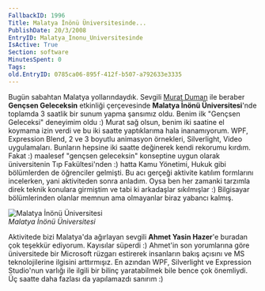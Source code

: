 ```yaml
---
FallbackID: 1996
Title: Malatya İnönü Üniversitesinde...
PublishDate: 20/3/2008
EntryID: Malatya_Inonu_Universitesinde
IsActive: True
Section: software
MinutesSpent: 0
Tags: 
old.EntryID: 0785ca06-895f-412f-b507-a792633e3335
---
```

Bugün sabahtan Malatya yollarındaydık. Sevgili [Murat
Duman](http://www.muratduman.net/) ile beraber **Gençsen Geleceksin**
etkinliği çerçevesinde **Malatya İnönü Üniversitesi**'nde toplamda 3
saatlik bir sunum yapma şansımız oldu. Benim ilk "Gençsen Geleceksi"
deneyimim oldu :) Murat sağ olsun, benim iki saatine el koymama izin
verdi ve bu iki saatte yaptıklarıma hala inanamıyorum. WPF, Expression
Blend, 2 ve 3 boyutlu animasyon örnekleri, Silverlight, Video
uygulamaları. Bunların hepsine iki saatte değinerek kendi rekorumu
kırdım. Fakat :) maalesef "gençsen geleceksin" konseptine uygun olarak
üniversitenin Tıp Fakültesi'nden :) hatta Kamu Yönetimi, Hukuk gibi
bölümlerden de öğrenciler gelmişti. Bu acı gerçeği aktivite katılım
formlarını incelerken, yani aktiviteden sonra anladım. Oysa ben her
zamanki tarzımla direk teknik konulara girmiştim ve tabi ki arkadaşlar
sıkılmışlar :) Bilgisayar bölümlerinden olanlar memnun ama olmayanlar
biraz yabancı kalmış.

![Malatya İnönü
Üniversitesi](http://cdn.daron.yondem.com/assets/1996/20032008_1.jpg)\
*Malatya İnönü Üniversitesi*

Aktivitede bizi Malatya'da ağırlayan sevgili **Ahmet Yasin Hazer**'e
buradan çok teşekkür ediyorum. Kayısılar süperdi :) Ahmet'in son
yorumlarına göre üniversitede bir Microsoft rüzgarı estirerek insanların
bakış açısını ve MS teknolojilerine ilgisini arttırmışız. En azından
WPF, Silverlight ve Expression Studio'nun varlığı ile ilgili bir bilinç
yaratabilmek bile bence çok önemliydi. Üç saatte daha fazlası da
yapılamazdı sanırım :)


